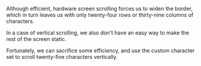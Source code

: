 Although efficient, hardware screen scrolling forces us to widen the border, which in turn leaves us with only twenty-four rows or thirty-nine columns of characters.

In a case of vertical scrolling, we also don't have an easy way to make the rest of the screen static.

Fortunately, we can sacrifice some efficiency, and use the custom character set to scroll twenty-five characters vertically.
